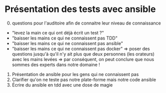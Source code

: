 # Présentation des tests avec ansible


0. questions pour l'auditoire afin de connaitre leur niveau de connaissance
  - "levez la main ce qui ont déjà écrit un test ?" 
  - "baisser les mains ce qui ne connaissent pas TDD"
  - "baisser les mains ce qui ne connaissent pas ansible"
  - "baisser les mains ce qui ne connaissent pas docker"
  => poser des questions jusqu'à qu'il n'y ait plus que deux personnes (les orateurs) avec les mains levées
  => par conséquent, on peut conclure que nous sommes des experts dans notre domaine !

1. Présentation de ansible pour les gens qui ne connaissent pas
2. Clarifier qu'on ne teste pas notre  plate-forme mais notre code ansible
3. Écrire du ansible en tdd avec une dose de magie

